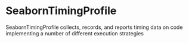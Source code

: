 # SeabornTimingProfile
SeabornTimingProfile collects, records, and reports timing data on code 
implementing a number of different execution strategies
